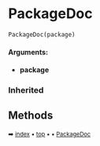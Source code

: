 # PackageDoc

``` python
PackageDoc(package)
```



#### Arguments:
- **package**

### Inherited

## Methods



<sub>:arrow_right: [index](index.md) :black_small_square: [top](#packagedoc) :black_small_square:  :black_small_square: [PackageDoc](pydoc-packagedoc.md)</sub>